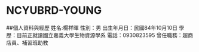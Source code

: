 # NCYUBRD-YOUNG
##個人資料與經歷
姓名:楊祥暉
性別：男
出生年月日：民國84年10月10日
學歷：目前正就讀國立嘉義大學生物資源學系
電話：0930823595
曾任職務：超商店員、補習班助教
